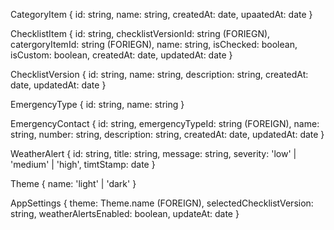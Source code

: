 CategoryItem {
  id: string,
  name: string,
  createdAt: date,
  upaatedAt: date
}

ChecklistItem {
  id: string,
  checklistVersionId: string (FORIEGN),
  catergoryItemId: string (FORIEGN),
  name: string,
  isChecked: boolean,
  isCustom: boolean,
  createdAt: date,
  updatedAt: date
}

ChecklistVersion {
  id: string,
  name: string,
  description: string,
  createdAt: date,
  updatedAt: date
}

EmergencyType {
  id: string,
  name: string
}

EmergencyContact {
  id: string,
  emergencyTypeId: string (FOREIGN),
  name: string,
  number: string,
  description: string,
  createdAt: date,
  updatedAt: date
}

WeatherAlert {
  id: string,
  title: string,
  message: string,
  severity: 'low' | 'medium' | 'high',
  timtStamp: date
}

Theme {
  name: 'light' | 'dark'
}

AppSettings {
  theme: Theme.name (FOREIGN),
  selectedChecklistVersion: string,
  weatherAlertsEnabled: boolean,
  updateAt: date
}